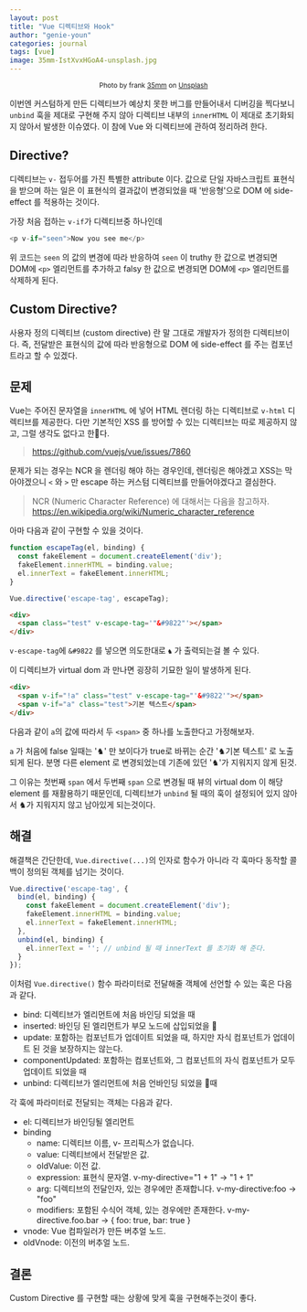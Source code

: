 ```yaml
---
layout: post
title: "Vue 디렉티브와 Hook"
author: "genie-youn"
categories: journal
tags: [vue]
image: 35mm-IstXvxHGoA4-unsplash.jpg
---
```

<center><small>Photo by frank <a href="https://unsplash.com/@35mm?utm_source=unsplash&utm_medium=referral&utm_content=creditCopyText">35mm</a> on <a href="https://unsplash.com/">Unsplash</a></small></center>


이번엔 커스텀하게 만든 디렉티브가 예상치 못한 버그를 만들어내서 디버깅을 찍다보니 `unbind` 훅을 제대로 구현해 주지 않아 디렉티브 내부의 `innerHTML` 이 제대로 초기화되지 않아서 발생한 이슈였다. 이 참에 Vue 와 디렉티브에 관하여 정리하려 한다.

## Directive?

디렉티브는 `v-` 접두어를 가진 특별한 attribute 이다. 값으로 단일 자바스크립트 표현식을 받으며 하는 일은 이 표현식의 결과값이 변경되었을 때 '반응형'으로 DOM 에 side-effect 를 적용하는 것이다.

가장 처음 접하는 `v-if`가 디렉티브중 하나인데

```javascript
<p v-if="seen">Now you see me</p>
```
위 코드는 `seen` 의 값의 변경에 따라 반응하여 `seen` 이 truthy 한 값으로 변경되면 DOM에 `<p>` 엘리먼트를 추가하고 falsy 한 값으로 변경되면 DOM에 `<p>` 엘리먼트를 삭제하게 된다.

## Custom Directive?

사용자 정의 디렉티브 (custom directive) 란 말 그대로 개발자가 정의한 디렉티브이다. 즉, 전달받은 표현식의 값에 따라 반응형으로 DOM 에 side-effect 를 주는 컴포넌트라고 할 수 있겠다.

## 문제

Vue는 주어진 문자열을 `innerHTML` 에 넣어 HTML 렌더링 하는 디렉티브로 `v-html` 디렉티브를 제공한다. 다만 기본적인 XSS 를 방어할 수 있는 디렉티브는 따로 제공하지 않고, 그럴 생각도 없다고 한다.

> https://github.com/vuejs/vue/issues/7860

문제가 되는 경우는 NCR 을 렌더링 해야 하는 경우인데, 렌더링은 해야겠고 XSS는 막아야겠으니 `<` 와 `>` 만 escape 하는 커스텀 디렉티브를 만들어야겠다고 결심한다.

> NCR (Numeric Character Reference) 에 대해서는 다음을 참고하자. https://en.wikipedia.org/wiki/Numeric_character_reference

아마 다음과 같이 구현할 수 있을 것이다.

```javascript
function escapeTag(el, binding) {
  const fakeElement = document.createElement('div');
  fakeElement.innerHTML = binding.value;
  el.innerText = fakeElement.innerHTML;
}

Vue.directive('escape-tag', escapeTag);
```

```HTML
<div>
  <span class="test" v-escape-tag='"&#9822"'></span>
</div>
```

`v-escape-tag`에 `&#9822` 를 넣으면 의도한대로 `♞` 가 출력되는걸 볼 수 있다.

이 디렉티브가 virtual dom 과 만나면 굉장히 기묘한 일이 발생하게 된다.

```HTML
<div>
  <span v-if="!a" class="test" v-escape-tag="'&#9822'"></span>
  <span v-if="a" class="test">기본 텍스트</span>
</div>
```

다음과 같이 `a`의 값에 따라서 두 `<span>` 중 하나를 노출한다고 가정해보자.

`a` 가 처음에 false 일때는 '♞' 만 보이다가 true로 바뀌는 순간 '♞기본 텍스트' 로 노출되게 된다.
분명 다른 element 로 변경되었는데 기존에 있던 '♞'가 지워지지 않게 된것.

그 이유는 첫번째 `span` 에서 두번째 `span` 으로 변경될 때 뷰의 virtual dom 이 해당 element 를 재활용하기 때문인데, 디렉티브가 `unbind` 될 때의 훅이 설정되어 있지 않아서 ♞가 지워지지 않고 남아있게 되는것이다.

## 해결

해결책은 간단한데, `Vue.directive(...)`의 인자로 함수가 아니라 각 훅마다 동작할 콜백이 정의된 객체를 넘기는 것이다.

```javascript
Vue.directive('escape-tag', {
  bind(el, binding) {
    const fakeElement = document.createElement('div');
    fakeElement.innerHTML = binding.value;
    el.innerText = fakeElement.innerHTML;
  },
  unbind(el, binding) {
    el.innerText = ''; // unbind 될 때 innerText 를 초기화 해 준다.
  }
});
```

이처럼 `Vue.directive()` 함수 파라미터로 전달해줄 객체에 선언할 수 있는 훅은 다음과 같다.

- bind: 디렉티브가 엘리먼트에 처음 바인딩 되었을 때
- inserted: 바인딩 된 엘리먼트가 부모 노드에 삽입되었을 
- update: 포함하는 컴포넌트가 업데이트 되었을 때, 하지만 자식 컴포넌트가 업데이트 된 것을 보장하지는 않는다.
- componentUpdated: 포함하는 컴포넌트와, 그 컴포넌트의 자식 컴포넌트가 모두 업데이트 되었을 때
- unbind: 디렉티브가 엘리먼트에 처음 언바인딩 되었을 때

각 훅에 파라미터로 전달되는 객체는 다음과 같다.

- el: 디렉티브가 바인딩될 엘리먼트
- binding
  + name: 디렉티브 이름, v- 프리픽스가 없습니다.
  + value: 디렉티브에서 전달받은 값.
  + oldValue: 이전 값.
  + expression: 표현식 문자열. v-my-directive="1 + 1" -> "1 + 1"
  + arg: 디렉티브의 전달인자, 있는 경우에만 존재합니다. v-my-directive:foo -> "foo"
  + modifiers: 포함된 수식어 객체, 있는 경우에만 존재한다. v-my-directive.foo.bar -> { foo: true, bar: true }
- vnode: Vue 컴파일러가 만든 버추얼 노드.
- oldVnode: 이전의 버추얼 노드.

## 결론

Custom Directive 를 구현할 때는 상황에 맞게 훅을 구현해주는것이 좋다.

